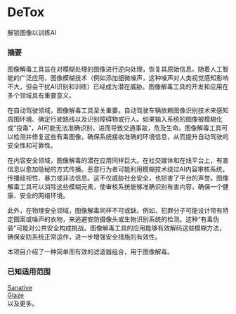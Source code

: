 # DeTox

解锁图像以训练AI

### 摘要

图像解毒工具旨在对模糊处理的图像进行逆向处理，恢复其原始信息。随着人工智能的广泛应用，图像模糊技术（例如添加细微噪声，这种噪声对人类视觉感知影响不大，但会干扰AI识别和训练）已经成为潜在威胁。图像解毒工具的开发和应用在多个领域具有重要意义。

在自动驾驶领域，图像解毒工具至关重要。自动驾驶车辆依赖图像识别技术来感知周围环境、确定行驶路线以及识别障碍物或行人。如果输入系统的图像被模糊化或“投毒”，AI可能无法准确识别，进而导致交通事故，危及生命。图像解毒工具可以检测并修复这些有毒图像，确保系统接收准确的环境信息，从而提升自动驾驶的安全性和可靠性。

在内容安全领域，图像解毒的潜在应用同样巨大。在社交媒体和在线平台上，有害信息以愈加隐秘的方式传播。恶意行为者可能利用模糊技术绕过AI内容审核系统，传播歧视性、暴力或非法信息。这不仅威胁社会安全，也损害了平台的声誉。图像解毒工具可以消除这些模糊元素，使审核系统能够准确识别有害内容，确保一个健康、安全的网络环境。

此外，在物理安全领域，图像解毒同样不可或缺。例如，犯罪分子可能设计带有特定图案或噪声的衣物，来逃避安防摄像头或生物识别系统的检测。这种“有毒伪装”可能对公共安全构成挑战。图像解毒工具的应用能够有效解码这些模糊方法，确保安防系统正常运作，进一步增强安全措施的有效性。

本项目介绍了一种简单而有效的滤波器组合，用于图像解毒。

### 已知适用范围

[Sanative](https://app.sanative.ai/shield)  
[Glaze](https://glaze.cs.uchicago.edu/what-is-glaze.html)  
以及更多。
